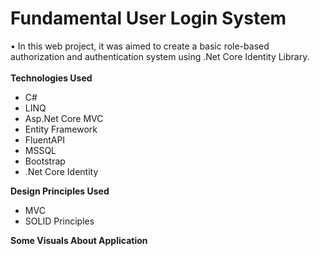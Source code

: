 # Fundamental User Login System 
•	In this web project, it was aimed to create a basic role-based authorization and authentication system using .Net Core Identity Library. <br />
<br />
<b>Technologies Used</b>
 * C#
 * LINQ
 * Asp.Net Core MVC 
 * Entity Framework 
 * FluentAPI
 * MSSQL
 * Bootstrap
 * .Net Core Identity

<b>Design Principles Used</b><br>
 * MVC
 * SOLID Principles
 
<b>Some Visuals About Application</b><br>
